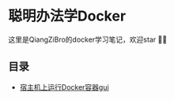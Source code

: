 # 聪明办法学Docker
这里是QiangZiBro的docker学习笔记，欢迎star :beers::beers:

## 目录
- [宿主机上运行Docker容器gui](./run_gui_from_container/README.md)

